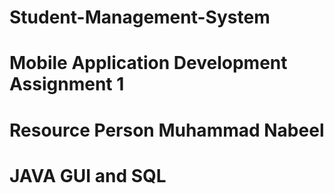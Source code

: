 # Student-Management-System
# Mobile Application Development Assignment 1
# Resource Person Muhammad Nabeel
# JAVA GUI and SQL
